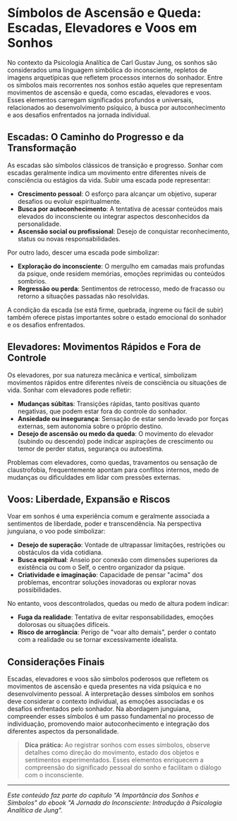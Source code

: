 
# Símbolos de Ascensão e Queda: Escadas, Elevadores e Voos em Sonhos

No contexto da Psicologia Analítica de Carl Gustav Jung, os sonhos são considerados uma linguagem simbólica do inconsciente, repletos de imagens arquetípicas que refletem processos internos do sonhador. Entre os símbolos mais recorrentes nos sonhos estão aqueles que representam movimentos de ascensão e queda, como escadas, elevadores e voos. Esses elementos carregam significados profundos e universais, relacionados ao desenvolvimento psíquico, à busca por autoconhecimento e aos desafios enfrentados na jornada individual.

## Escadas: O Caminho do Progresso e da Transformação

As escadas são símbolos clássicos de transição e progresso. Sonhar com escadas geralmente indica um movimento entre diferentes níveis de consciência ou estágios da vida. Subir uma escada pode representar:

- **Crescimento pessoal**: O esforço para alcançar um objetivo, superar desafios ou evoluir espiritualmente.
- **Busca por autoconhecimento**: A tentativa de acessar conteúdos mais elevados do inconsciente ou integrar aspectos desconhecidos da personalidade.
- **Ascensão social ou profissional**: Desejo de conquistar reconhecimento, status ou novas responsabilidades.

Por outro lado, descer uma escada pode simbolizar:

- **Exploração do inconsciente**: O mergulho em camadas mais profundas da psique, onde residem memórias, emoções reprimidas ou conteúdos sombrios.
- **Regressão ou perda**: Sentimentos de retrocesso, medo de fracasso ou retorno a situações passadas não resolvidas.

A condição da escada (se está firme, quebrada, íngreme ou fácil de subir) também oferece pistas importantes sobre o estado emocional do sonhador e os desafios enfrentados.

## Elevadores: Movimentos Rápidos e Fora de Controle

Os elevadores, por sua natureza mecânica e vertical, simbolizam movimentos rápidos entre diferentes níveis de consciência ou situações de vida. Sonhar com elevadores pode refletir:

- **Mudanças súbitas**: Transições rápidas, tanto positivas quanto negativas, que podem estar fora do controle do sonhador.
- **Ansiedade ou insegurança**: Sensação de estar sendo levado por forças externas, sem autonomia sobre o próprio destino.
- **Desejo de ascensão ou medo da queda**: O movimento do elevador (subindo ou descendo) pode indicar aspirações de crescimento ou temor de perder status, segurança ou autoestima.

Problemas com elevadores, como quedas, travamentos ou sensação de claustrofobia, frequentemente apontam para conflitos internos, medo de mudanças ou dificuldades em lidar com pressões externas.

## Voos: Liberdade, Expansão e Riscos

Voar em sonhos é uma experiência comum e geralmente associada a sentimentos de liberdade, poder e transcendência. Na perspectiva junguiana, o voo pode simbolizar:

- **Desejo de superação**: Vontade de ultrapassar limitações, restrições ou obstáculos da vida cotidiana.
- **Busca espiritual**: Anseio por conexão com dimensões superiores da existência ou com o Self, o centro organizador da psique.
- **Criatividade e imaginação**: Capacidade de pensar "acima" dos problemas, encontrar soluções inovadoras ou explorar novas possibilidades.

No entanto, voos descontrolados, quedas ou medo de altura podem indicar:

- **Fuga da realidade**: Tentativa de evitar responsabilidades, emoções dolorosas ou situações difíceis.
- **Risco de arrogância**: Perigo de "voar alto demais", perder o contato com a realidade ou se tornar excessivamente idealista.

## Considerações Finais

Escadas, elevadores e voos são símbolos poderosos que refletem os movimentos de ascensão e queda presentes na vida psíquica e no desenvolvimento pessoal. A interpretação desses símbolos em sonhos deve considerar o contexto individual, as emoções associadas e os desafios enfrentados pelo sonhador. Na abordagem junguiana, compreender esses símbolos é um passo fundamental no processo de individuação, promovendo maior autoconhecimento e integração dos diferentes aspectos da personalidade.

> **Dica prática:** Ao registrar sonhos com esses símbolos, observe detalhes como direção do movimento, estado dos objetos e sentimentos experimentados. Esses elementos enriquecem a compreensão do significado pessoal do sonho e facilitam o diálogo com o inconsciente.

---
*Este conteúdo faz parte do capítulo "A Importância dos Sonhos e Símbolos" do ebook "A Jornada do Inconsciente: Introdução à Psicologia Analítica de Jung".*
```
